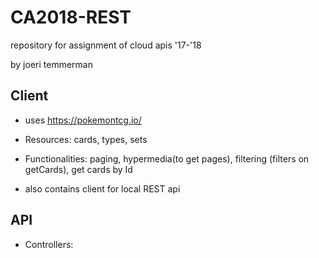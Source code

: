 # CA2018-REST
repository for assignment of cloud apis '17-'18


by joeri temmerman

## Client

- uses https://pokemontcg.io/

- Resources: cards, types, sets

- Functionalities: paging, hypermedia(to get pages), filtering (filters on getCards), get cards by Id

- also contains client for local REST api

## API

- Controllers: 